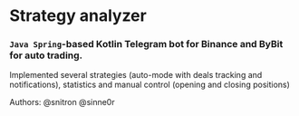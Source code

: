 # Strategy analyzer
### `Java Spring`-based Kotlin Telegram bot for Binance and ByBit for auto trading.

Implemented several strategies (auto-mode with deals tracking and notifications), statistics and manual control (opening and closing positions)

Authors: @snitron @sinne0r